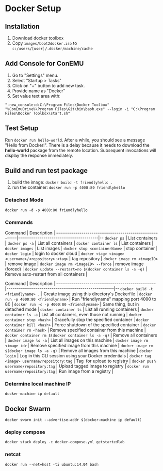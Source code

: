 # Docker Setup
## Installation
1. Download docker toolbox
2. Copy `images/boot2docker.iso` to `c:/users/[user]/.docker/machine/cache`

## Add Console for ConEMU
1. Go to "Settings" menu.
2. Select "Startup > Tasks"
3. Click on "+" button to add new task.
4. Provide name as "Docker"
5. Set value text area with:

```
"-new_console:d:C:\Program Files\Docker Toolbox" "%ConEmuDrive%\Program Files\Git\bin\bash.exe" --login -i "C:\Program Files\Docker Toolbox\start.sh"
```

## Test Setup
Run `docker run hello-world`.  After a while, you should see a message "Hello from Docker!".  There is a delay because it needs to download the **hello-world** package from the remote location.  Subsequent invocations will display the response immediately.

## Build and run test package
1. build the image: `docker build -t friendlyhello .`
2. run the container: `docker run -p 4000:80 friendlyhello`

### Detached Mode
`docker run -d -p 4000:80 friendlyhello`

### Commands
Command                                                   | Description                             |
----------------------------------------------------------|-----------------------------------------|--
`docker ps`                                               | List containers                         |
`docker ps -a`                                            | List all containers                     |
`docker container ls`                                     | List containers                         |
`docker images`                                           | List images                             |
`docker stop <containerName>`                             | stop container                          |
`docker login`                                            | login to docker cloud                   |
`docker <tag> <image> <username>/<repository>:<tag>`      | tag repository                          |
`docker image rm <imageID>`                               | remove image                            |
`docker image rm <imageID> --force`                       | remove image (forced)                   |
`docker update --restart=no $(docker container ls -a -q)` | Remove auto-restart from all containers |

Command                                            | Description                                           |
---------------------------------------------------|-------------------------------------------------------|--
`docker build -t <friendlyname> .`                 | Create image using this directory's Dockerfile        |
`docker run -p 4000:80 <friendlyname>`             | Run "friendlyname" mapping port 4000 to 80            |
`docker run -d -p 4000:80 <friendlyname>`          | Same thing, but in detached mode                      |
`docker container ls`                              | List all running containers                           |
`docker container ls -a`                           | List all containers, even those not running           |
`docker container stop <hash>`                     | Gracefully stop the specified container               |
`docker container kill <hash>`                     | Force shutdown of the specified container             |
`docker container rm <hash>`                       | Remove specified container from this machine          |
`docker container rm $(docker container ls -a -q)` | Remove all containers                                 |
`docker image ls -a`                               | List all images on this machine                       |
`docker image rm <image id>`                       | Remove specified image from this machine              |
`docker image rm $(docker image ls -a -q)`         | Remove all images from this machine                   |
`docker login`                                     | Log in this CLI session using your Docker credentials |
`docker tag <image> username/repository:tag`       | Tag <image> for upload to registry                    |
`docker push username/repository:tag`              | Upload tagged image to registry                       |
`docker run username/repository:tag`               | Run image from a registry                             |

### Determine local machine IP
`docker-machine ip default`

## Docker Swarm
`docker swarm init --advertise-addr $(docker-machine ip default)`

### deploy compose
`docker stack deploy -c docker-compose.yml getstartedlab`

### netcat
`docker run --net=host -ti ubuntu:14.04 bash`
